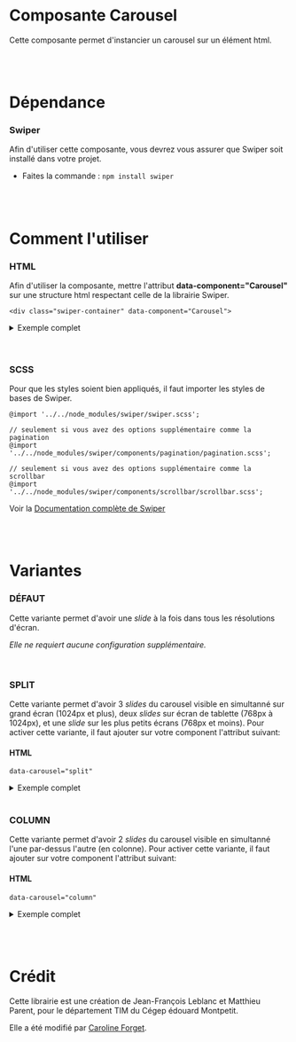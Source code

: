 # Composante Carousel

Cette composante permet d'instancier un carousel sur un élément html.

<br><br>

# Dépendance

### Swiper

Afin d'utiliser cette composante, vous devrez vous assurer que Swiper soit installé dans votre projet.

- Faites la commande : `npm install swiper`

<br><br>

# Comment l'utiliser

### **HTML**

Afin d'utiliser la composante, mettre l'attribut **data-component="Carousel"** sur une structure html respectant celle de la librairie Swiper.

```
<div class="swiper-container" data-component="Carousel">
```

<details>
<summary>Exemple complet</summary>

```
<!-- Slider main container -->
<div class="swiper-container" data-component="Carousel">
  <!-- Additional required wrapper -->
  <div class="swiper-wrapper">
    <!-- Slides -->
    <div class="swiper-slide">Slide 1</div>
    <div class="swiper-slide">Slide 2</div>
  </div>
  <!-- If we need pagination -->
  <div class="swiper-pagination"></div>
  <!-- If we need scrollbar -->
  <div class="swiper-scrollbar"></div>
</div>
```

</details>
<br><br>

### **SCSS**

Pour que les styles soient bien appliqués, il faut importer les styles de bases de Swiper.

```
@import '../../node_modules/swiper/swiper.scss';

// seulement si vous avez des options supplémentaire comme la pagination
@import '../../node_modules/swiper/components/pagination/pagination.scss';

// seulement si vous avez des options supplémentaire comme la scrollbar
@import '../../node_modules/swiper/components/scrollbar/scrollbar.scss';

```

Voir la [Documentation complète de Swiper](https://swiperjs.com/swiper-api)

<br><br>

# Variantes

### **DÉFAUT**

Cette variante permet d'avoir une _slide_ à la fois dans tous les résolutions d'écran.

_Elle ne requiert aucune configuration supplémentaire._

<br>

### **SPLIT**

Cette variante permet d'avoir 3 _slides_ du carousel visible en simultanné sur grand écran (1024px et plus), deux _slides_ sur écran de tablette (768px à 1024px), et une _slide_ sur les plus petits écrans (768px et moins). Pour activer cette variante, il faut ajouter sur votre component l'attribut suivant:

#### **HTML**

```
data-carousel="split"
```

<details>
<summary>Exemple complet</summary>

```
<!-- Slider main container -->
<div class="swiper-container" data-component="Carousel" data-carousel="split">
  <!-- Additional required wrapper -->
  <div class="swiper-wrapper">
    <!-- Slides -->
    <div class="swiper-slide">Slide 1</div>
    <div class="swiper-slide">Slide 2</div>
  </div>
  <!-- If we need pagination -->
  <div class="swiper-pagination"></div>
    <!-- If we need scrollbar -->
  <div class="swiper-scrollbar"></div>
</div>
```

</details>

<br>

### **COLUMN**

Cette variante permet d'avoir 2 _slides_ du carousel visible en simultanné l'une par-dessus l'autre (en colonne). Pour activer cette variante, il faut ajouter sur votre component l'attribut suivant:

#### **HTML**

```
data-carousel="column"
```

<details>
<summary>Exemple complet</summary>

```
<!-- Slider main container -->
<div class="swiper-container" data-component="Carousel" data-carousel="column">
  <!-- Additional required wrapper -->
  <div class="swiper-wrapper">
    <!-- Slides -->
    <div class="swiper-slide">Slide 1</div>
    <div class="swiper-slide">Slide 2</div>
  </div>
    <!-- If we need scrollbar -->
  <div class="swiper-scrollbar"></div>
</div>
```

</details>

<br><br>

# Crédit

Cette librairie est une création de Jean-François Leblanc et Matthieu Parent, pour le département TIM du Cégep édouard Montpetit.

Elle a été modifié par [Caroline Forget](http://cforget.dectim.ca/).
